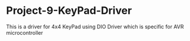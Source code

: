 # Project-9-KeyPad-Driver
This is a driver for 4x4 KeyPad using DIO Driver which is specific for AVR microcontroller
